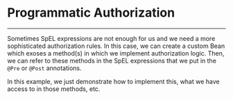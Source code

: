# Programmatic Authorization
---

Sometimes SpEL expressions are not enough for us and we need a more sophisticated authorization rules.
In this case, we can create a custom Bean which exoses a method(s) in which we implement authorization logic.
Then, we can refer to these methods in the SpEL expressions that we put in the `@Pre` or `@Post` annotations.

In this example, we just demonstrate how to implement this, what we have access to in those methods, etc.